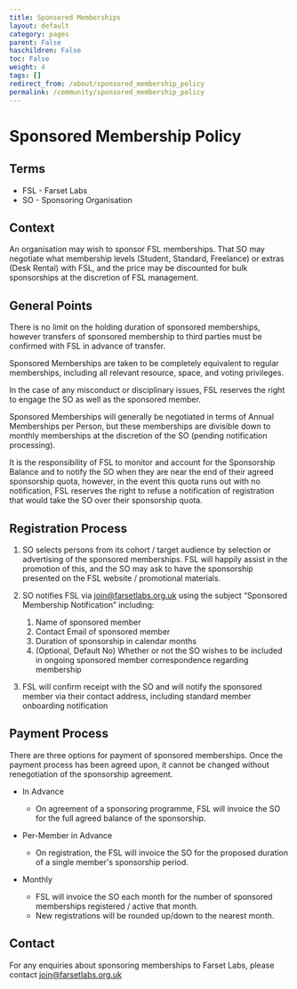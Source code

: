 ```yaml
---
title: Sponsored Memberships
layout: default
category: pages
parent: False
haschildren: False
toc: False
weight: 4
tags: []
redirect_from: /about/sponsored_membership_policy
permalink: /community/sponsored_membership_policy
---
```


# Sponsored Membership Policy

## Terms

- FSL - Farset Labs
- SO - Sponsoring Organisation

## Context

An organisation may wish to sponsor FSL memberships. That SO may negotiate what
membership levels (Student, Standard, Freelance) or extras (Desk Rental) with
FSL, and the price may be discounted for bulk sponsorships at the discretion of
FSL management.

## General Points

There is no limit on the holding duration of sponsored memberships, however
transfers of sponsored membership to third parties must be confirmed with FSL in
advance of transfer.

Sponsored Memberships are taken to be completely equivalent to regular
memberships, including all relevant resource, space, and voting privileges.

In the case of any misconduct or disciplinary issues, FSL reserves the right to
engage the SO as well as the sponsored member.

Sponsored Memberships will generally be negotiated in terms of Annual
Memberships per Person, but these memberships are divisible down to monthly
memberships at the discretion of the SO (pending notification processing).

It is the responsibility of FSL to monitor and account for the Sponsorship
Balance and to notify the SO when they are near the end of their agreed
sponsorship quota, however, in the event this quota runs out with no
notification, FSL reserves the right to refuse a notification of registration
that would take the SO over their sponsorship quota.

## Registration Process

1.  SO selects persons from its cohort / target audience by selection or
    advertising of the sponsored memberships. FSL will happily assist in the
    promotion of this, and the SO may ask to have the sponsorship presented on
    the FSL website / promotional materials.

2.  SO notifies FSL via [join@farsetlabs.org.uk](mailto:join@farsetlabs.org.uk)
    using the subject “Sponsored Membership Notification” including:

    1.  Name of sponsored member
    2.  Contact Email of sponsored member
    3.  Duration of sponsorship in calendar months
    4.  (Optional, Default No) Whether or not the SO wishes to be included in
        ongoing sponsored member correspondence regarding membership

3.  FSL will confirm receipt with the SO and will notify the sponsored member
    via their contact address, including standard member onboarding notification

## Payment Process

There are three options for payment of sponsored memberships. Once the payment
process has been agreed upon, it cannot be changed without renegotiation of the
sponsorship agreement.

- In Advance

  - On agreement of a sponsoring programme, FSL will invoice the SO for the full
    agreed balance of the sponsorship.

- Per-Member in Advance

  - On registration, the FSL will invoice the SO for the proposed duration of a
    single member's sponsorship period.

- Monthly
  - FSL will invoice the SO each month for the number of sponsored memberships
    registered / active that month.
  - New registrations will be rounded up/down to the nearest month.

## Contact

For any enquiries about sponsoring memberships to Farset Labs, please contact
[join@farsetlabs.org.uk](mailto:join@farsetlabs.org.uk)

